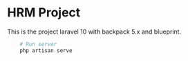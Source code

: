 # HRM Project
This is the project laravel 10 with backpack 5.x and blueprint.

```bash
    # Run server
    php artisan serve
```
